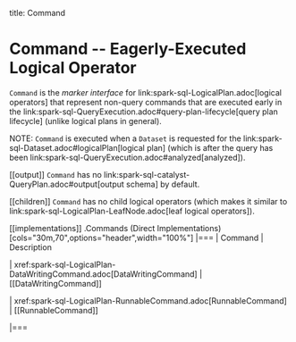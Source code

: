 title: Command

# Command -- Eagerly-Executed Logical Operator

`Command` is the *marker interface* for link:spark-sql-LogicalPlan.adoc[logical operators] that represent non-query commands that are executed early in the link:spark-sql-QueryExecution.adoc#query-plan-lifecycle[query plan lifecycle] (unlike logical plans in general).

NOTE: `Command` is executed when a `Dataset` is requested for the link:spark-sql-Dataset.adoc#logicalPlan[logical plan] (which is after the query has been link:spark-sql-QueryExecution.adoc#analyzed[analyzed]).

[[output]]
`Command` has no link:spark-sql-catalyst-QueryPlan.adoc#output[output schema] by default.

[[children]]
`Command` has no child logical operators (which makes it similar to link:spark-sql-LogicalPlan-LeafNode.adoc[leaf logical operators]).

[[implementations]]
.Commands (Direct Implementations)
[cols="30m,70",options="header",width="100%"]
|===
| Command
| Description

| xref:spark-sql-LogicalPlan-DataWritingCommand.adoc[DataWritingCommand]
| [[DataWritingCommand]]

| xref:spark-sql-LogicalPlan-RunnableCommand.adoc[RunnableCommand]
| [[RunnableCommand]]

|===

